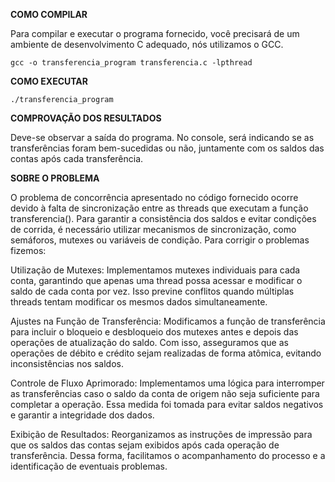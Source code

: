 **COMO COMPILAR**

Para compilar e executar o programa fornecido, você precisará de um ambiente de desenvolvimento C adequado, nós utilizamos o GCC.

```
gcc -o transferencia_program transferencia.c -lpthread
```


**COMO EXECUTAR**

```
./transferencia_program
```


**COMPROVAÇÃO DOS RESULTADOS**

Deve-se observar a saída do programa. No console, será indicando se as transferências foram bem-sucedidas ou não, juntamente com os saldos das contas após cada transferência.


**SOBRE O PROBLEMA**

O problema de concorrência apresentado no código fornecido ocorre devido à falta de sincronização entre as threads que executam a função transferencia(). Para garantir a consistência dos saldos e evitar condições de corrida, é necessário utilizar mecanismos de sincronização, como semáforos, mutexes ou variáveis de condição. Para corrigir o problemas fizemos:

Utilização de Mutexes: Implementamos mutexes individuais para cada conta, garantindo que apenas uma thread possa acessar e modificar o saldo de cada conta por vez. Isso previne conflitos quando múltiplas threads tentam modificar os mesmos dados simultaneamente.

Ajustes na Função de Transferência: Modificamos a função de transferência para incluir o bloqueio e desbloqueio dos mutexes antes e depois das operações de atualização do saldo. Com isso, asseguramos que as operações de débito e crédito sejam realizadas de forma atômica, evitando inconsistências nos saldos.

Controle de Fluxo Aprimorado: Implementamos uma lógica para interromper as transferências caso o saldo da conta de origem não seja suficiente para completar a operação. Essa medida foi tomada para evitar saldos negativos e garantir a integridade dos dados.

Exibição de Resultados: Reorganizamos as instruções de impressão para que os saldos das contas sejam exibidos após cada operação de transferência. Dessa forma, facilitamos o acompanhamento do processo e a identificação de eventuais problemas.
